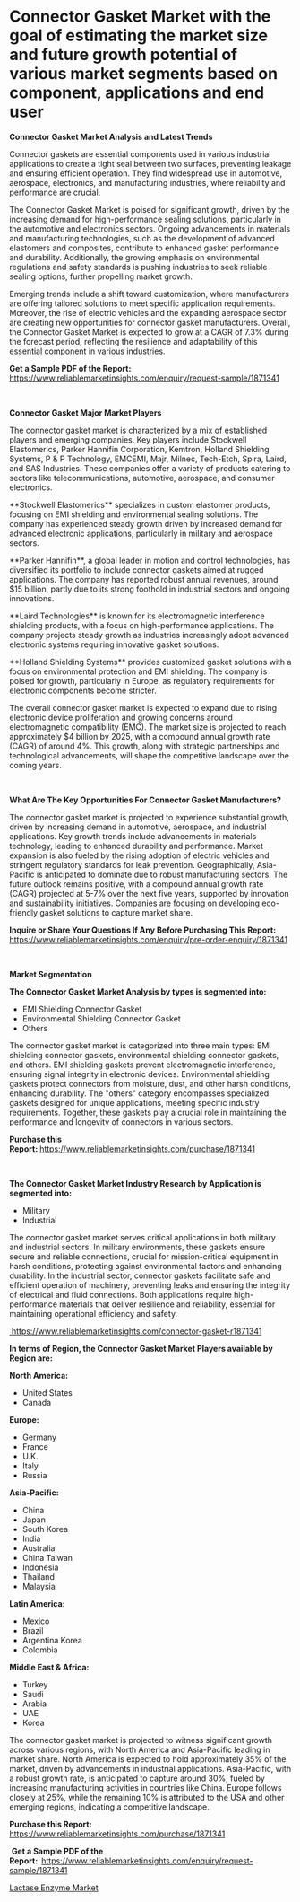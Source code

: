 <p><h1>Connector Gasket Market with the goal of estimating the market size and future growth potential of various market segments based on component, applications and end user</h1></p><p><strong>Connector Gasket Market Analysis and Latest Trends</strong></p>
<p><p>Connector gaskets are essential components used in various industrial applications to create a tight seal between two surfaces, preventing leakage and ensuring efficient operation. They find widespread use in automotive, aerospace, electronics, and manufacturing industries, where reliability and performance are crucial. </p><p>The Connector Gasket Market is poised for significant growth, driven by the increasing demand for high-performance sealing solutions, particularly in the automotive and electronics sectors. Ongoing advancements in materials and manufacturing technologies, such as the development of advanced elastomers and composites, contribute to enhanced gasket performance and durability. Additionally, the growing emphasis on environmental regulations and safety standards is pushing industries to seek reliable sealing options, further propelling market growth.</p><p>Emerging trends include a shift toward customization, where manufacturers are offering tailored solutions to meet specific application requirements. Moreover, the rise of electric vehicles and the expanding aerospace sector are creating new opportunities for connector gasket manufacturers. Overall, the Connector Gasket Market is expected to grow at a CAGR of 7.3% during the forecast period, reflecting the resilience and adaptability of this essential component in various industries.</p></p>
<p><strong>Get a Sample PDF of the Report:&nbsp;</strong> <a href="https://www.reliablemarketinsights.com/enquiry/request-sample/1871341?utm_campaign=2630&utm_medium=2&utm_source=Github&utm_content=ia&utm_term=01042025&utm_id=connector-gasket">https://www.reliablemarketinsights.com/enquiry/request-sample/1871341</a></p>
<p>&nbsp;</p>
<p><strong>Connector Gasket Major Market Players</strong></p>
<p><p>The connector gasket market is characterized by a mix of established players and emerging companies. Key players include Stockwell Elastomerics, Parker Hannifin Corporation, Kemtron, Holland Shielding Systems, P & P Technology, EMCEMI, Majr, Milnec, Tech-Etch, Spira, Laird, and SAS Industries. These companies offer a variety of products catering to sectors like telecommunications, automotive, aerospace, and consumer electronics.</p><p>**Stockwell Elastomerics** specializes in custom elastomer products, focusing on EMI shielding and environmental sealing solutions. The company has experienced steady growth driven by increased demand for advanced electronic applications, particularly in military and aerospace sectors.</p><p>**Parker Hannifin**, a global leader in motion and control technologies, has diversified its portfolio to include connector gaskets aimed at rugged applications. The company has reported robust annual revenues, around $15 billion, partly due to its strong foothold in industrial sectors and ongoing innovations.</p><p>**Laird Technologies** is known for its electromagnetic interference shielding products, with a focus on high-performance applications. The company projects steady growth as industries increasingly adopt advanced electronic systems requiring innovative gasket solutions.</p><p>**Holland Shielding Systems** provides customized gasket solutions with a focus on environmental protection and EMI shielding. The company is poised for growth, particularly in Europe, as regulatory requirements for electronic components become stricter.</p><p>The overall connector gasket market is expected to expand due to rising electronic device proliferation and growing concerns around electromagnetic compatibility (EMC). The market size is projected to reach approximately $4 billion by 2025, with a compound annual growth rate (CAGR) of around 4%. This growth, along with strategic partnerships and technological advancements, will shape the competitive landscape over the coming years.</p></p>
<p>&nbsp;</p>
<p><strong>What Are The Key Opportunities For Connector Gasket Manufacturers?</strong></p>
<p><p>The connector gasket market is projected to experience substantial growth, driven by increasing demand in automotive, aerospace, and industrial applications. Key growth trends include advancements in materials technology, leading to enhanced durability and performance. Market expansion is also fueled by the rising adoption of electric vehicles and stringent regulatory standards for leak prevention. Geographically, Asia-Pacific is anticipated to dominate due to robust manufacturing sectors. The future outlook remains positive, with a compound annual growth rate (CAGR) projected at 5-7% over the next five years, supported by innovation and sustainability initiatives. Companies are focusing on developing eco-friendly gasket solutions to capture market share.</p></p>
<p><strong>Inquire or Share Your Questions If Any Before Purchasing This Report:</strong> <a href="https://www.reliablemarketinsights.com/enquiry/pre-order-enquiry/1871341?utm_campaign=2630&utm_medium=2&utm_source=Github&utm_content=ia&utm_term=01042025&utm_id=connector-gasket">https://www.reliablemarketinsights.com/enquiry/pre-order-enquiry/1871341</a></p>
<p>&nbsp;</p>
<p><strong>Market Segmentation</strong></p>
<p><strong>The Connector Gasket Market Analysis by types is segmented into:</strong></p>
<p><ul><li>EMI Shielding Connector Gasket</li><li>Environmental Shielding Connector Gasket</li><li>Others</li></ul></p>
<p><p>The connector gasket market is categorized into three main types: EMI shielding connector gaskets, environmental shielding connector gaskets, and others. EMI shielding gaskets prevent electromagnetic interference, ensuring signal integrity in electronic devices. Environmental shielding gaskets protect connectors from moisture, dust, and other harsh conditions, enhancing durability. The "others" category encompasses specialized gaskets designed for unique applications, meeting specific industry requirements. Together, these gaskets play a crucial role in maintaining the performance and longevity of connectors in various sectors.</p></p>
<p><strong>Purchase this Report:&nbsp;</strong><a href="https://www.reliablemarketinsights.com/purchase/1871341?utm_campaign=2630&utm_medium=2&utm_source=Github&utm_content=ia&utm_term=01042025&utm_id=connector-gasket">https://www.reliablemarketinsights.com/purchase/1871341</a></p>
<p>&nbsp;</p>
<p><strong>The Connector Gasket Market Industry Research by Application is segmented into:</strong></p>
<p><ul><li>Military</li><li>Industrial</li></ul></p>
<p><p>The connector gasket market serves critical applications in both military and industrial sectors. In military environments, these gaskets ensure secure and reliable connections, crucial for mission-critical equipment in harsh conditions, protecting against environmental factors and enhancing durability. In the industrial sector, connector gaskets facilitate safe and efficient operation of machinery, preventing leaks and ensuring the integrity of electrical and fluid connections. Both applications require high-performance materials that deliver resilience and reliability, essential for maintaining operational efficiency and safety.</p></p>
<p><a href="https://www.reliablemarketinsights.com/connector-gasket-r1871341?utm_campaign=2630&utm_medium=2&utm_source=Github&utm_content=ia&utm_term=01042025&utm_id=connector-gasket">&nbsp;https://www.reliablemarketinsights.com/connector-gasket-r1871341</a></p>
<p><strong>In terms of Region, the Connector Gasket Market Players available by Region are:</strong></p>
<p>
    <p> <strong> North America: </strong>
        <ul>
            <li>United States</li>
            <li>Canada</li>
        </ul>
        </p> 
    <p> <strong> Europe: </strong>
        <ul>
            <li>Germany</li>
            <li>France</li>
            <li>U.K.</li>
            <li>Italy</li>
            <li>Russia</li>
        </ul>
        </p> 
    <p> <strong> Asia-Pacific: </strong>
        <ul>
            <li>China</li>
            <li>Japan</li>
            <li>South Korea</li>
            <li>India</li>
            <li>Australia</li>
            <li>China Taiwan</li>
            <li>Indonesia</li>
            <li>Thailand</li>
            <li>Malaysia</li>
        </ul>
        </p> 
    <p> <strong> Latin America: </strong>
        <ul>
            <li>Mexico</li>
            <li>Brazil</li>
            <li>Argentina Korea</li>
            <li>Colombia</li>
        </ul>
        </p> 
    <p> <strong> Middle East & Africa: </strong>
        <ul>
            <li>Turkey</li>
            <li>Saudi</li>
            <li>Arabia</li>
            <li>UAE</li>
            <li>Korea</li>
        </ul>
    </p>
    </p>
<p><p>The connector gasket market is projected to witness significant growth across various regions, with North America and Asia-Pacific leading in market share. North America is expected to hold approximately 35% of the market, driven by advancements in industrial applications. Asia-Pacific, with a robust growth rate, is anticipated to capture around 30%, fueled by increasing manufacturing activities in countries like China. Europe follows closely at 25%, while the remaining 10% is attributed to the USA and other emerging regions, indicating a competitive landscape.</p></p>
<p><strong>Purchase this Report: </strong><a href="https://www.reliablemarketinsights.com/purchase/1871341?utm_campaign=2630&utm_medium=2&utm_source=Github&utm_content=ia&utm_term=01042025&utm_id=connector-gasket">https://www.reliablemarketinsights.com/purchase/1871341</a></p>
<p>&nbsp;<strong>Get a Sample PDF of the Report:&nbsp;&nbsp;</strong><a href="https://www.reliablemarketinsights.com/enquiry/request-sample/1871341?utm_campaign=2630&utm_medium=2&utm_source=Github&utm_content=ia&utm_term=01042025&utm_id=connector-gasket">https://www.reliablemarketinsights.com/enquiry/request-sample/1871341</a></p>
<p><strong></strong></p>
<p><p><a href="https://github.com/rileymgdorcas/Market-Research-Report-List-1/blob/main/lactase-enzyme-market.md?utm_campaign=2630&utm_medium=2&utm_source=Github&utm_content=ia&utm_term=01042025&utm_id=connector-gasket">Lactase Enzyme Market</a></p></p>